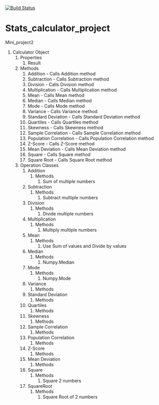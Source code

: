 [![Build Status](https://travis-ci.com/jamiec83/Stats-Calculator.svg?branch=master)](https://travis-ci.com/jamiec83/Stats-Calculator)

# Stats_calculator_project
Mini_project2

1. Calculator Object
    1. Properties
        1. Result
    2. Methods
        1. Addition - Calls Addition method
        2. Subtraction - Calls Subtraction method
        3. Division - Calls Division method
        4. Multiplication - Calls Multiplication method
        5. Mean - Calls Mean method
        6. Median - Calls Median method
        7. Mode - Calls Mode method
        8. Variance - Calls Variance method
        9. Standard Deviation - Calls Standard Deviation method
        10. Quartiles - Calls Quartiles method
        11. Skewness - Calls Skewness method
        12. Sample Correlation - Calls Sample Correlation method
        13. Population Correlation - Calls Population Correlation method
        14. Z-Score - Calls Z-Score method
        15. Mean Deviation - Calls Mean Deviation method 
        16. Square - Calls Square method
        17. Square Root - Calls Square Root method 
    3. Operation Classes
       1. Addition
            1. Methods
                1. Sum of multiple numbers
       2. Subtraction
            1. Methods
                1. Subtract multiple numbers
       3. Division
            1. Methods
                1. Divide multiple numbers
       4. Multiplication
            1. Methods
                1. Multiply multiple numbers
       5. Mean
            1. Methods
                1. Use Sum of values and Divide by values
       6. Median
            1. Methods
                1. Numpy.Median
       7. Mode 
            1. Methods
                1. Numpy.Mode
       8. Variance
            1. Methods
       9. Standard Deviation
            1. Methods
       10. Quartiles
            1. Methods
       11. Skewness
            1. Methods
       12. Sample Correlation
            1. Methods
       13. Population Correlation
            1. Methods
       14. Z-Score  
            1. Methods
       15. Mean Deviation 
            1. Methods
       16. Square
            1. Methods
                1. Square 2 numbers
       17. SquareRoot
            1. Methods
                1. Square Root of 2 numbers